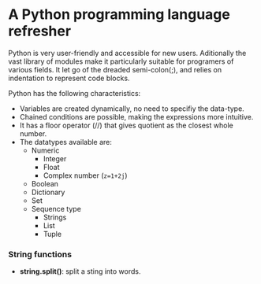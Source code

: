 # A Python programming language refresher

Python is very user-friendly and accessible for new users. Aditionally the vast library of modules make it particularly suitable for programers of various fields.
It let go of the dreaded semi-colon(;), and relies on indentation to represent code blocks.

Python has the following characteristics:
- Variables are created dynamically, no need to specifiy the data-type.
- Chained conditions are possible, making the expressions more intuitive.
- It has a floor operator (//) that gives quotient as the closest whole number.
- The datatypes available are:
	- Numeric
		- Integer
		- Float
		- Complex number (`z=1+2j`)
	- Boolean
	- Dictionary
	- Set
	- Sequence type
		- Strings
		- List
		- Tuple

### String functions
- **string.split()**: split a sting into words.
